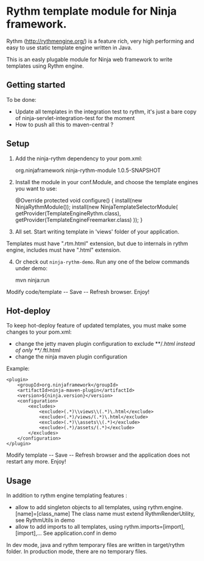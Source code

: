 Rythm template module for Ninja framework.
=====================
Rythm (http://rythmengine.org/) is a feature rich, very high performing and easy to use static template engine written in Java.

This is an easly plugable module for Ninja web framework to write templates using Rythm engine.

Getting started
---------------

To be done:
- Update all templates in the integration test to rythm, it's just a bare copy of ninja-servlet-integration-test for the moment
- How to push all this to maven-central ?

Setup
-----

1) Add the ninja-rythm dependency to your pom.xml:

    <dependency>
        <groupId>org.ninjaframework</groupId>
        <artifactId>ninja-rythm-module</artifactId>
        <version>1.0.5-SNAPSHOT</version>
    </dependency>

2) Install the module in your conf.Module, and choose the template engines you want to use:

    @Override
    protected void configure() {
        install(new NinjaRythmModule());
        install(new NinjaTemplateSelectorModule(
                getProvider(TemplateEngineRythm.class),
                getProvider(TemplateEngineFreemarker.class)
                ));
    }
    
3) All set. Start writing template in 'views' folder of your application.

Templates must have ".rtm.html" extension, but due to internals in rythm engine, includes must have ".html" extension.

4) Or check out <code>ninja-rythm-demo</code>. Run any one of the below commands under demo:

    mvn ninja:run

Modify code/template -- Save -- Refresh browser. Enjoy!

Hot-deploy
----------

To keep hot-deploy feature of updated templates, you must make some changes to your pom.xml:
- change the jetty maven plugin configuration to exclude **/*.html instead of only **/*.ftl.html
- change the ninja maven plugin configuration

Example:

    <plugin>
        <groupId>org.ninjaframework</groupId>
        <artifactId>ninja-maven-plugin</artifactId>
        <version>${ninja.version}</version>
        <configuration>
            <excludes>
                <exclude>(.*)\\views\\(.*)\.html</exclude>
                <exclude>(.*)/views/(.*)\.html</exclude>
                <exclude>(.*)\\assets\\(.*)</exclude>
                <exclude>(.*)/assets/(.*)</exclude>
            </excludes>
        </configuration>
    </plugin>

Modify template -- Save -- Refresh browser and the application does not restart any more. Enjoy!

Usage
-----

In addition to rythm engine templating features :
- allow to add singleton objects to all templates, using rythm.engine.[name]=[class_name]
	The class name must extend RythmRenderUtility, see RythmUtils in demo
- allow to add imports to all templates, using rythm.imports=[import],[import],...
	See application.conf in demo

In dev mode, java and rythm temporary files are written in target/rythm folder.
In production mode, there are no temporary files.

